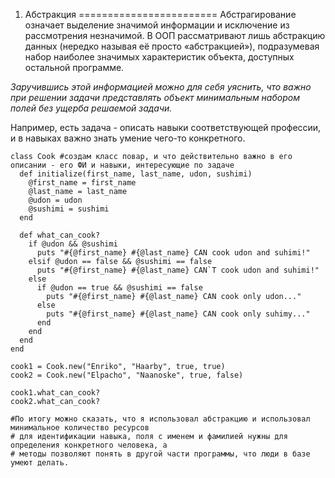 1. Абстракция
========================
Абстрагирование означает выделение значимой информации и исключение из рассмотрения незначимой. В ООП рассматривают лишь абстракцию данных (нередко называя её просто «абстракцией»), подразумевая набор наиболее значимых характеристик объекта, доступных остальной программе.

*Заручившись этой информацией можно для себя уяснить, что важно при решении задачи представлять объект минимальным набором полей без ущерба решаемой задачи.*

Например, есть задача - описать навыки соответствующей профессии, и в навыках важно знать умение чего-то конкретного.

```
class Cook #создам класс повар, и что действительно важно в его описании - его ФИ и навыки, интересующие по задаче
  def initialize(first_name, last_name, udon, sushimi)
    @first_name = first_name
    @last_name = last_name
    @udon = udon
    @sushimi = sushimi
  end

  def what_can_cook?
    if @udon && @sushimi
      puts "#{@first_name} #{@last_name} CAN cook udon and suhimi!"
    elsif @udon == false && @sushimi == false
      puts "#{@first_name} #{@last_name} CAN`T cook udon and suhimi!"
    else
      if @udon == true && @sushimi == false
        puts "#{@first_name} #{@last_name} CAN cook only udon..."
      else
        puts "#{@first_name} #{@last_name} CAN cook only suhimy..."
      end
    end
  end
end

cook1 = Cook.new("Enriko", "Haarby", true, true)
cook2 = Cook.new("Elpacho", "Naanoske", true, false)

cook1.what_can_cook?
cook2.what_can_cook?

#По итогу можно сказать, что я использовал абстракцию и использовал минимальное количество ресурсов
# для идентификации навыка, поля с именем и фамилией нужны для определения конкретного человека, а
# методы позволяют понять в другой части программы, что люди в базе умеют делать.
```


